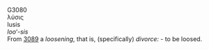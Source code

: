 <body>
  <p>G3080<br>  λύσις  <br> lusis  <br><i>loo‘-sis </i><br>From <a href="g3089.htm">3089</a>  a <i>loosening</i>, that is, (specifically) <i>divorce:</i> - to be loosed.<br></p>
 </body>